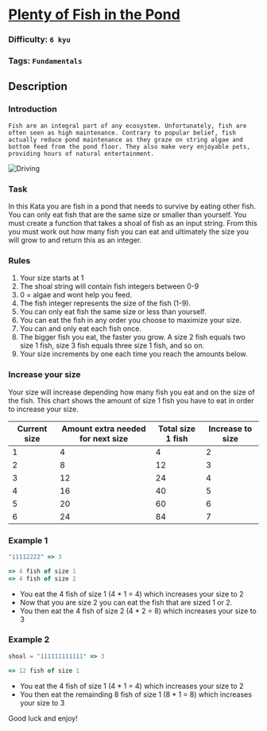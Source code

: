 # [Plenty of Fish in the Pond](https://www.codewars.com/kata/5904be220881cb68be00007d)

### Difficulty: `6 kyu`

### Tags: `Fundamentals` 

## Description

### Introduction

```
Fish are an integral part of any ecosystem. Unfortunately, fish are often seen as high maintenance. Contrary to popular belief, fish actually reduce pond maintenance as they graze on string algae and bottom feed from the pond floor. They also make very enjoyable pets, providing hours of natural entertainment.
```

![Driving](https://raw.githubusercontent.com/adrianeyre/codewars/master/Ruby/Authored/fish.jpg)

### Task
In this Kata you are fish in a pond that needs to survive by eating other fish. You can only eat fish that are the same size or smaller than yourself. You must create a function that takes a shoal of fish as an input string. From this you must work out how many fish you can eat and ultimately the size you will grow to and return this as an integer.

### Rules
1. Your size starts at 1
2. The shoal string will contain fish integers between 0-9
3. 0 = algae and wont help you feed.
4. The fish integer represents the size of the fish (1-9).
5. You can only eat fish the same size or less than yourself.
6. You can eat the fish in any order you choose to maximize your size.
7. You can and only eat each fish once.
8. The bigger fish you eat, the faster you grow. A size 2 fish equals two size 1 fish, size 3 fish equals three size 1 fish, and so on.
9. Your size increments by one each time you reach the amounts below.

### Increase your size
Your size will increase depending how many fish you eat and on the size of the fish. This chart shows the amount of size 1 fish you have to eat in order to increase your size.

| Current size|	Amount extra needed for next size|	Total size 1 fish|	Increase to size|
|--|--|--|--|
| 1|	4	|4	|2|
| 2|	8	|12	|3|
| 3|	12|	24	|4|
| 4|	16|	40	|5|
| 5|	20|	60	|6|
| 6|	24|	84	|7|

### Example 1
```js
"11112222" => 3

=> 4 fish of size 1
=> 4 fish of size 2
```
- You eat the 4 fish of size 1 (4 * 1 = 4) which increases your size to 2
- Now that you are size 2 you can eat the fish that are sized 1 or 2.
- You then eat the 4 fish of size 2 (4 * 2 = 8) which increases your size to 3

### Example 2

```js
shoal = "111111111111" => 3

=> 12 fish of size 1
```

- You eat the 4 fish of size 1 (4 * 1 = 4) which increases your size to 2
- You then eat the remainding 8 fish of size 1 (8 * 1 = 8) which increases your size to 3

Good luck and enjoy!


